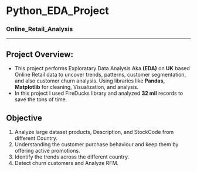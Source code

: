 # Python_EDA_Project
### Online_Retail_Analysis

---

## Project Overview:
- This project performs Exploratary Data Analysis Aka **(EDA)** on **UK** based Online Retail data to uncover trends, patterns, customer segmentation, and also customer churn analysis. Using libraries like **Pandas, Matplotlib** for cleaning, Visualization, and analysis.
- In this project I used FireDucks library and analyzed **32 mil** records to save the tons of time.

## Objective
1. Analyze large dataset products, Description, and StockCode from different Country.
2. Understanding the customer purchase behaviour and keep them by offering active promotions.
3. Identify the trends across the different country.
4. Detect churn customers and Analyze RFM.

